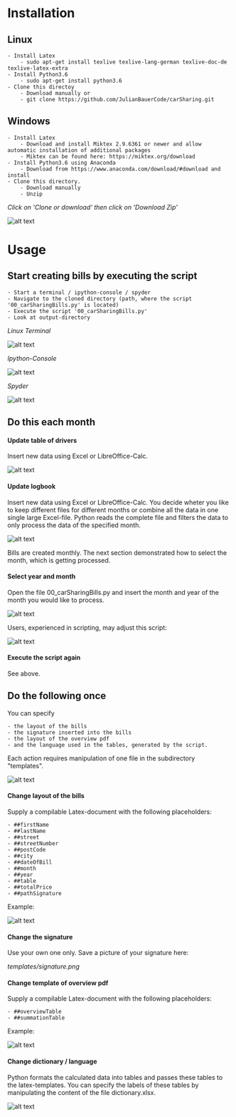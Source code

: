 # Installation
## Linux
    - Install Latex 
        - sudo apt-get install texlive texlive-lang-german texlive-doc-de texlive-latex-extra
    - Install Python3.6
        - sudo apt-get install python3.6
    - Clone this directoy
        - Download manually or
        - git clone https://github.com/JulianBauerCode/carSharing.git

## Windows
    - Install Latex
        - Download and install Miktex 2.9.6361 or newer and allow automatic installation of additional packages
        - Miktex can be found here: https://miktex.org/download
    - Install Python3.6 using Anaconda
        - Download from https://www.anaconda.com/download/#download and install
    - Clone this directory.
        - Download manually
        - Unzip

*Click on 'Clone or download' then click on 'Download Zip'*

![alt text](https://raw.githubusercontent.com/JulianBauerCode/pictures/master/carSharing/download.png)

# Usage

## Start creating bills by executing the script
    - Start a terminal / ipython-console / spyder
    - Navigate to the cloned directory (path, where the script '00_carSharingBills.py' is located)
    - Execute the script '00_carSharingBills.py'
    - Look at output-directory

*Linux Terminal*

![alt text](https://raw.githubusercontent.com/JulianBauerCode/pictures/master/carSharing/start.png)

*Ipython-Console*

![alt text](https://raw.githubusercontent.com/JulianBauerCode/pictures/master/carSharing/complete.png)

*Spyder*

![alt text](https://raw.githubusercontent.com/JulianBauerCode/pictures/master/carSharing/spyder.png)

## Do this each month

#### Update table of drivers
Insert new data using Excel or LibreOffice-Calc.

![alt text](https://raw.githubusercontent.com/JulianBauerCode/pictures/master/carSharing/tableOfDrivers.png)

#### Update logbook
Insert new data using Excel or LibreOffice-Calc.
You decide wheter you like to keep different files for different months or combine all the data in one single large Excel-file.
Python reads the complete file and filters the data to only process the data of the specified month.

![alt text](https://raw.githubusercontent.com/JulianBauerCode/pictures/master/carSharing/logbook.png)

Bills are created monthly.
The next section demonstrated how to select the month, which is getting processed.

#### Select year and month
Open the file 00_carSharingBills.py and insert the month and year of the month you would like to process.

![alt text](https://raw.githubusercontent.com/JulianBauerCode/pictures/master/carSharing/changeMonth.png)

Users, experienced in scripting, may adjust this script:

![alt text](https://raw.githubusercontent.com/JulianBauerCode/pictures/master/carSharing/advanced.png)

#### Execute the script again

See above.

## Do the following once

You can specify

    - the layout of the bills
    - the signature inserted into the bills
    - the layout of the overview pdf
    - and the language used in the tables, generated by the script.

Each action requires manipulation of one file in the subdirectory "templates".

![alt text](https://raw.githubusercontent.com/JulianBauerCode/pictures/master/carSharing/structure.png)


#### Change layout of the bills

Supply a compilable Latex-document with the following placeholders:

    - ##firstName
    - ##lastName
    - ##street
    - ##streetNumber
    - ##postCode
    - ##city
    - ##dateOfBill
    - ##month
    - ##year
    - ##table
    - ##totalPrice
    - ##pathSignature

Example:

![alt text](https://raw.githubusercontent.com/JulianBauerCode/pictures/master/carSharing/exampleSingleUser.png)

#### Change the signature

Use your own one only.
Save a picture of your signature here:

*templates/signature.png*

#### Change template of overview pdf

Supply a compilable Latex-document with the following placeholders:

    - ##overviewTable
    - ##summationTable

Example:

![alt text](https://raw.githubusercontent.com/JulianBauerCode/pictures/master/carSharing/exampleOverview.png)

#### Change dictionary / language

Python formats the calculated data into tables and passes these tables to the latex-templates.
You can specify the labels of these tables by manipulating the content of the file dictionary.xlsx.

![alt text](https://raw.githubusercontent.com/JulianBauerCode/pictures/master/carSharing/dictionary.png)


















<!--
# Create an environment:
#conda create --name car6 python=3.6
# Active the environment:
source activate template
# Create requirements.txt:
conda list --explicit > requirements.txt
# Create environment from requirements.txt:
#conda env create template2 --file requirements.txt
-->
